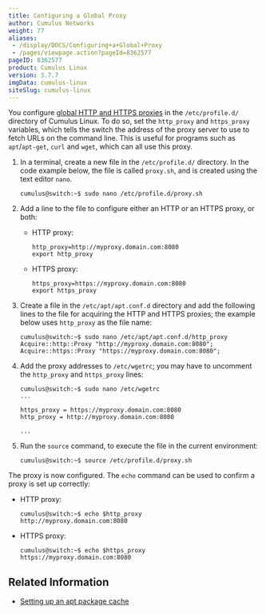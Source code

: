 ```yaml
---
title: Configuring a Global Proxy
author: Cumulus Networks
weight: 77
aliases:
 - /display/DOCS/Configuring+a+Global+Proxy
 - /pages/viewpage.action?pageId=8362577
pageID: 8362577
product: Cumulus Linux
version: 3.7.7
imgData: cumulus-linux
siteSlug: cumulus-linux
---
```

You configure [global HTTP and HTTPS
proxies](https://wiki.archlinux.org/index.php/proxy_settings) in the
`/etc/profile.d/` directory of Cumulus Linux. To do so, set the
`http_proxy` and `https_proxy` variables, which tells the switch the
address of the proxy server to use to fetch URLs on the command line.
This is useful for programs such as `apt`/`apt-get`, `curl` and `wget`,
which can all use this proxy.

1.  In a terminal, create a new file in the `/etc/profile.d/` directory.
    In the code example below, the file is called `proxy.sh`, and is
    created using the text editor `nano`.
    
        cumulus@switch:~$ sudo nano /etc/profile.d/proxy.sh

2.  Add a line to the file to configure either an HTTP or an HTTPS
    proxy, or both:
    
      - HTTP proxy:
        
            http_proxy=http://myproxy.domain.com:8080
            export http_proxy
    
      - HTTPS proxy:
        
            https_proxy=https://myproxy.domain.com:8080
            export https_proxy

3.  Create a file in the `/etc/apt/apt.conf.d` directory and add the
    following lines to the file for acquiring the HTTP and HTTPS
    proxies; the example below uses `http_proxy` as the file name:
    
        cumulus@switch:~$ sudo nano /etc/apt/apt.conf.d/http_proxy
        Acquire::http::Proxy "http://myproxy.domain.com:8080";
        Acquire::https::Proxy "https://myproxy.domain.com:8080";

4.  Add the proxy addresses to `/etc/wgetrc`; you may have to uncomment
    the `http_proxy` and `https_proxy` lines:
    
        cumulus@switch:~$ sudo nano /etc/wgetrc
        ...
         
        https_proxy = https://myproxy.domain.com:8080
        http_proxy = http://myproxy.domain.com:8080
         
        ...

5.  Run the `source` command, to execute the file in the current
    environment:
    
        cumulus@switch:~$ source /etc/profile.d/proxy.sh

The proxy is now configured. The `echo` command can be used to confirm a
proxy is set up correctly:

  - HTTP proxy:
    
        cumulus@switch:~$ echo $http_proxy
        http://myproxy.domain.com:8080

  - HTTPS proxy:
    
        cumulus@switch:~$ echo $https_proxy
        https://myproxy.domain.com:8080

## <span>Related Information</span>

  - [Setting up an apt package
    cache](https://support.cumulusnetworks.com/hc/en-us/articles/232058388-Setting-up-an-apt-Package-Cache)
